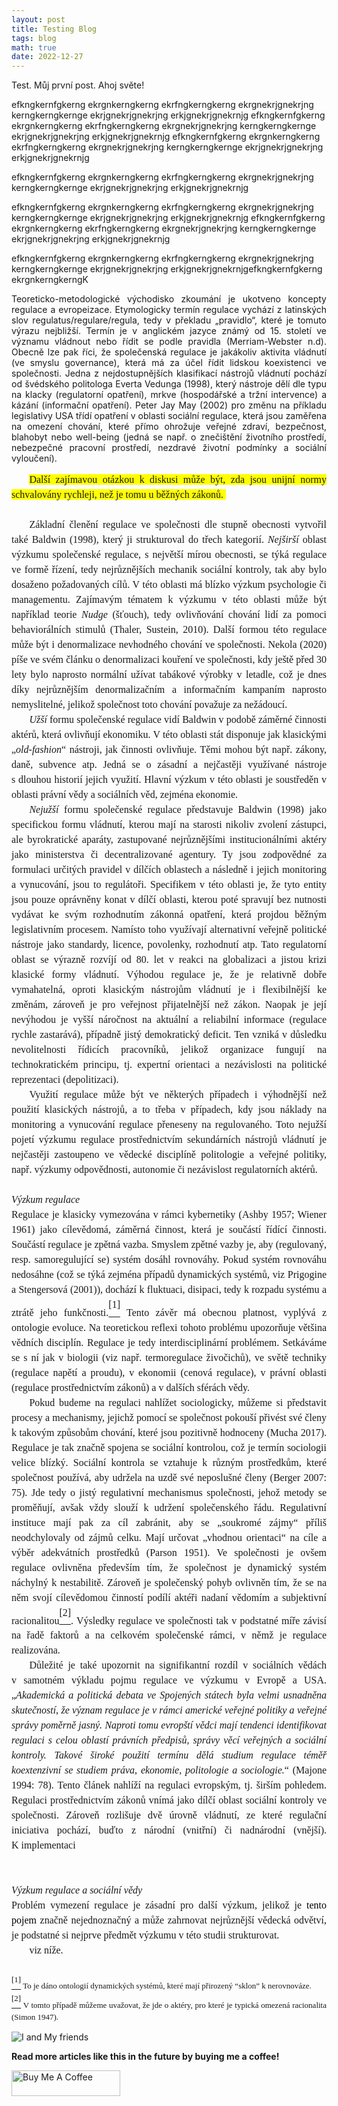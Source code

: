 ```yaml
---
layout: post
title: Testing Blog
tags: blog
math: true
date: 2022-12-27
---
```


Test. Můj první post. 
Ahoj světe!

efkngkernfgkerng ekrgnkerngkerng ekrfngkerngkerng ekrgnekrjgnekrjng kerngkerngkernge ekrjgnekrjgnekrjng erkjgnekrjgnekrnjg efkngkernfgkerng ekrgnkerngkerng ekrfngkerngkerng ekrgnekrjgnekrjng kerngkerngkernge ekrjgnekrjgnekrjng erkjgnekrjgnekrnjg 
efkngkernfgkerng ekrgnkerngkerng ekrfngkerngkerng ekrgnekrjgnekrjng kerngkerngkernge ekrjgnekrjgnekrjng erkjgnekrjgnekrnjg 

efkngkernfgkerng ekrgnkerngkerng ekrfngkerngkerng ekrgnekrjgnekrjng kerngkerngkernge ekrjgnekrjgnekrjng erkjgnekrjgnekrnjg 

efkngkernfgkerng ekrgnkerngkerng ekrfngkerngkerng ekrgnekrjgnekrjng kerngkerngkernge ekrjgnekrjgnekrjng erkjgnekrjgnekrnjg 
efkngkernfgkerng ekrgnkerngkerng ekrfngkerngkerng ekrgnekrjgnekrjng kerngkerngkernge ekrjgnekrjgnekrjng erkjgnekrjgnekrnjg 

efkngkernfgkerng ekrgnkerngkerng ekrfngkerngkerng ekrgnekrjgnekrjng kerngkerngkernge ekrjgnekrjgnekrjng erkjgnekrjgnekrnjgefkngkernfgkerng ekrgnkerngkerngK


<p align="justify">
Teoreticko-metodologické východisko zkoumání je ukotveno koncepty regulace a evropeizace. Etymologicky termín regulace vychází z latinských slov regulatus/regulare/regula, tedy v překladu „pravidlo“, které je tomuto výrazu nejbližší. Termín je v anglickém jazyce známý od 15. století ve významu vládnout nebo řídit se podle pravidla (Merriam-Webster n.d). Obecně lze pak říci, že společenská regulace je jakákoliv aktivita vládnutí (ve smyslu governance), která má za účel řídit lidskou koexistenci ve společnosti. 
Jedna z nejdostupnějších klasifikací nástrojů vládnutí pochází od švédského politologa Everta Vedunga (1998), který nástroje dělí dle typu na klacky (regulatorní opatření), mrkve (hospodářské a tržní intervence) a kázání (informační opatření).  Peter Jay May (2002) pro změnu na příkladu legislativy USA třídí opatření v oblasti sociální regulace, která jsou zaměřena na omezení chování, které přímo ohrožuje veřejné zdraví, bezpečnost, blahobyt nebo well-being (jedná se např. o znečištění životního prostředí, nebezpečné pracovní prostředí, nezdravé životní podmínky a sociální vyloučení). 
</p>


<p style='margin:0cm;line-height:150%;font-size:16px;font-family:"Times New Roman",serif;text-align:justify;text-indent:21.3pt;'><span style="background:yellow;">Dal&scaron;&iacute; zaj&iacute;mavou ot&aacute;zkou k diskusi může b&yacute;t, zda jsou unijn&iacute; normy schvalov&aacute;ny rychleji, než je tomu u běžn&yacute;ch z&aacute;konů.&nbsp;</span></p>
<p style='margin:0cm;line-height:150%;font-size:16px;font-family:"Times New Roman",serif;text-align:justify;'><em>&nbsp;</em></p>
<p style='margin:0cm;line-height:150%;font-size:16px;font-family:"Times New Roman",serif;text-align:justify;text-indent:21.3pt;'>Z&aacute;kladn&iacute; členěn&iacute; regulace ve společnosti dle stupně obecnosti vytvořil tak&eacute; Baldwin (1998), kter&yacute; ji strukturoval do třech kategori&iacute;. <em>Nej&scaron;ir&scaron;&iacute;</em> oblast v&yacute;zkumu společensk&eacute; regulace, s největ&scaron;&iacute; m&iacute;rou obecnosti, se t&yacute;k&aacute; regulace ve formě ř&iacute;zen&iacute;, tedy nejrůzněj&scaron;&iacute;ch mechanik soci&aacute;ln&iacute; kontroly, tak aby bylo dosaženo požadovan&yacute;ch c&iacute;lů. V t&eacute;to oblasti m&aacute; bl&iacute;zko v&yacute;zkum psychologie či managementu. Zaj&iacute;mav&yacute;m t&eacute;matem k v&yacute;zkumu v t&eacute;to oblasti může b&yacute;t např&iacute;klad teorie <em>Nudge</em> (&scaron;ťouch), tedy ovlivňov&aacute;n&iacute; chov&aacute;n&iacute; lid&iacute; za pomoci behavior&aacute;ln&iacute;ch stimulů (Thaler, Sustein, 2010). Dal&scaron;&iacute; formou t&eacute;to regulace může b&yacute;t i denormalizace nevhodn&eacute;ho chov&aacute;n&iacute; ve společnosti. Nekola (2020) p&iacute;&scaron;e ve sv&eacute;m čl&aacute;nku o denormalizaci kouřen&iacute; ve společnosti, kdy je&scaron;tě před 30 lety bylo naprosto norm&aacute;ln&iacute; už&iacute;vat tab&aacute;kov&eacute; v&yacute;robky v letadle, což je dnes d&iacute;ky nejrůzněj&scaron;&iacute;m denormalizačn&iacute;m a informačn&iacute;m kampan&iacute;m naprosto nemysliteln&eacute;, jelikož společnost toto chov&aacute;n&iacute; považuje za než&aacute;douc&iacute;.</p>
<p style='margin:0cm;line-height:150%;font-size:16px;font-family:"Times New Roman",serif;text-align:justify;text-indent:21.3pt;'><em>Už&scaron;&iacute;</em> formu společensk&eacute; regulace vid&iacute; Baldwin v podobě z&aacute;měrn&eacute; činnosti akt&eacute;rů, kter&aacute; ovlivňuj&iacute; ekonomiku. V t&eacute;to oblasti st&aacute;t disponuje jak klasick&yacute;mi &bdquo;<em>old-fashion</em>&ldquo; n&aacute;stroji, jak činnosti ovlivňuje. Těmi mohou b&yacute;t např. z&aacute;kony, daně, subvence atp. Jedn&aacute; se o z&aacute;sadn&iacute; a nejčastěji využ&iacute;van&eacute; n&aacute;stroje s&nbsp;dlouhou histori&iacute; jejich využit&iacute;. Hlavn&iacute; v&yacute;zkum v t&eacute;to oblasti je soustředěn v oblasti pr&aacute;vn&iacute; vědy a soci&aacute;ln&iacute;ch věd, zejm&eacute;na ekonomie.</p>
<p style='margin:0cm;line-height:150%;font-size:16px;font-family:"Times New Roman",serif;text-align:justify;text-indent:21.3pt;'><em>Nejuž&scaron;&iacute;</em> formu společensk&eacute; regulace představuje Baldwin (1998) jako specifickou formu vl&aacute;dnut&iacute;, kterou maj&iacute; na starosti nikoliv zvolen&iacute; z&aacute;stupci, ale byrokratick&eacute; apar&aacute;ty, zastupovan&eacute; nejrůzněj&scaron;&iacute;mi institucion&aacute;ln&iacute;mi akt&eacute;ry jako ministerstva či decentralizovan&eacute; agentury. Ty jsou zodpovědn&eacute; za formulaci určit&yacute;ch pravidel v d&iacute;lč&iacute;ch oblastech a n&aacute;sledně i jejich monitoring a vynucov&aacute;n&iacute;, jsou to regul&aacute;toři. Specifikem v t&eacute;to oblasti je, že tyto entity jsou pouze opr&aacute;vněny konat v d&iacute;lč&iacute; oblasti, kterou pot&eacute; spravuj&iacute; bez nutnosti vyd&aacute;vat ke sv&yacute;m rozhodnut&iacute;m z&aacute;konn&aacute; opatřen&iacute;, kter&aacute; projdou běžn&yacute;m legislativn&iacute;m procesem. Nam&iacute;sto toho využ&iacute;vaj&iacute; alternativn&iacute; veřejně politick&eacute; n&aacute;stroje jako standardy, licence, povolenky, rozhodnut&iacute; atp. Tato regulatorn&iacute; oblast se v&yacute;razně rozv&iacute;j&iacute; od 80. let v reakci na globalizaci a jistou krizi klasick&eacute; formy vl&aacute;dnut&iacute;. V&yacute;hodou regulace je, že je relativně dobře vymahateln&aacute;, oproti klasick&yacute;m n&aacute;strojům vl&aacute;dnut&iacute; je i flexibilněj&scaron;&iacute; ke změn&aacute;m, z&aacute;roveň je pro veřejnost přijatelněj&scaron;&iacute; než z&aacute;kon. Naopak je jej&iacute; nev&yacute;hodou je vy&scaron;&scaron;&iacute; n&aacute;ročnost na aktu&aacute;ln&iacute; a reliabiln&iacute; informace (regulace rychle zastar&aacute;v&aacute;), př&iacute;padně jist&yacute; demokratick&yacute; deficit. Ten vznik&aacute; v důsledku nevolitelnosti ř&iacute;dic&iacute;ch pracovn&iacute;ků, jelikož organizace funguj&iacute; na technokratick&eacute;m principu, tj. expertn&iacute; orientaci a nez&aacute;vislosti na politick&eacute; reprezentaci (depolitizaci).</p>
<p style='margin:0cm;line-height:150%;font-size:16px;font-family:"Times New Roman",serif;text-align:justify;text-indent:21.3pt;'>Využit&iacute; regulace může b&yacute;t ve někter&yacute;ch př&iacute;padech i v&yacute;hodněj&scaron;&iacute; než použit&iacute; klasick&yacute;ch n&aacute;strojů, a to třeba v&nbsp;př&iacute;padech, kdy jsou n&aacute;klady na monitoring a vynucov&aacute;n&iacute; regulace přeneseny na regulovan&eacute;ho. Toto nejuž&scaron;&iacute; pojet&iacute; v&yacute;zkumu regulace prostřednictv&iacute;m sekund&aacute;rn&iacute;ch n&aacute;strojů vl&aacute;dnut&iacute; je nejčastěji zastoupeno ve vědeck&eacute; discipl&iacute;ně politologie a veřejn&eacute; politiky, např. v&yacute;zkumy odpovědnosti, autonomie či nez&aacute;vislost regulatorn&iacute;ch akt&eacute;rů.</p>
<p style='margin:0cm;line-height:150%;font-size:16px;font-family:"Times New Roman",serif;text-align:justify;'>&nbsp;</p>
<p style='margin:0cm;line-height:150%;font-size:16px;font-family:"Times New Roman",serif;text-align:justify;'><em>V&yacute;zkum regulace</em></p>
<p style='margin:0cm;line-height:150%;font-size:16px;font-family:"Times New Roman",serif;text-align:justify;'>Regulace je klasicky vymezov&aacute;na v r&aacute;mci kybernetiky (Ashby 1957; Wiener 1961) jako c&iacute;levědom&aacute;, z&aacute;měrn&aacute; činnost, kter&aacute; je souč&aacute;st&iacute; ř&iacute;d&iacute;c&iacute; činnosti. Souč&aacute;st&iacute; regulace je zpětn&aacute; vazba. Smyslem zpětn&eacute; vazby je, aby (regulovan&yacute;, resp. samoreguluj&iacute;c&iacute; se) syst&eacute;m dos&aacute;hl rovnov&aacute;hy. Pokud syst&eacute;m rovnov&aacute;hu nedos&aacute;hne (což se t&yacute;k&aacute; zejm&eacute;na př&iacute;padů dynamick&yacute;ch syst&eacute;mů, viz Prigogine a Stengersov&aacute; (2001)), doch&aacute;z&iacute; k fluktuaci, disipaci, tedy k rozpadu syst&eacute;mu a ztr&aacute;tě jeho funkčnosti.<a href="#_ftn1" name="_ftnref1" title=""><span style="vertical-align:super;"><span style="vertical-align:super;"><span style='font-size:16px;line-height:150%;font-family:"Times New Roman",serif;'>[1]</span></span></span></a> Tento z&aacute;věr m&aacute; obecnou platnost, vypl&yacute;v&aacute; z ontologie evoluce. Na teoretickou reflexi tohoto probl&eacute;mu upozorňuje vět&scaron;ina vědn&iacute;ch discipl&iacute;n. Regulace je tedy interdisciplin&aacute;rn&iacute; probl&eacute;mem. Setk&aacute;v&aacute;me se s n&iacute; jak v biologii (viz např. termoregulace živočichů), ve světě techniky (regulace napět&iacute; a proudu), v ekonomii (cenov&aacute; regulace), v pr&aacute;vn&iacute; oblasti (regulace prostřednictv&iacute;m z&aacute;konů) a v dal&scaron;&iacute;ch sf&eacute;r&aacute;ch vědy.</p>
<p style='margin:0cm;line-height:150%;font-size:16px;font-family:"Times New Roman",serif;text-align:justify;text-indent:21.3pt;'>Pokud budeme na regulaci nahl&iacute;žet sociologicky, můžeme si představit procesy a mechanismy, jejichž pomoc&iacute; se společnost pokou&scaron;&iacute; přiv&eacute;st sv&eacute; členy k takov&yacute;m způsobům chov&aacute;n&iacute;, kter&eacute; jsou pozitivně hodnoceny (Mucha 2017). Regulace je tak značně spojena se soci&aacute;ln&iacute; kontrolou, což je term&iacute;n sociologii velice bl&iacute;zk&yacute;. Soci&aacute;ln&iacute; kontrola se vztahuje k&nbsp;různ&yacute;m prostředkům, kter&eacute; společnost použ&iacute;v&aacute;, aby udržela na uzdě sv&eacute; neposlu&scaron;n&eacute; členy (Berger 2007: 75). Jde tedy o jist&yacute; regulativn&iacute; mechanismus společnosti, jehož metody se proměňuj&iacute;, av&scaron;ak vždy slouž&iacute; k udržen&iacute; společensk&eacute;ho ř&aacute;du. Regulativn&iacute; instituce maj&iacute; pak za c&iacute;l zabr&aacute;nit, aby se &bdquo;soukrom&eacute; z&aacute;jmy&ldquo; př&iacute;li&scaron; neodchylovaly od z&aacute;jmů celku. Maj&iacute; určovat &bdquo;vhodnou orientaci&ldquo; na c&iacute;le a v&yacute;běr adekv&aacute;tn&iacute;ch prostředků (Parson 1951). Ve společnosti je ov&scaron;em regulace ovlivněna předev&scaron;&iacute;m t&iacute;m, že společnost je dynamick&yacute; syst&eacute;m n&aacute;chyln&yacute; k nestabilitě. Z&aacute;roveň je společensk&yacute; pohyb ovlivněn t&iacute;m, že se na něm svoj&iacute; c&iacute;levědomou činnost&iacute; pod&iacute;l&iacute; akt&eacute;ři nadan&iacute; vědom&iacute;m a subjektivn&iacute; racionalitou<a href="#_ftn2" name="_ftnref2" title=""><span style="vertical-align:super;"><span style="vertical-align:super;"><span style='font-size:16px;line-height:150%;font-family:"Times New Roman",serif;'>[2]</span></span></span></a>. V&yacute;sledky regulace ve společnosti tak v podstatn&eacute; m&iacute;ře z&aacute;vis&iacute; na řadě faktorů a na celkov&eacute;m společensk&eacute; r&aacute;mci, v němž je regulace realizov&aacute;na. &nbsp;</p>
<p style='margin:0cm;line-height:150%;font-size:16px;font-family:"Times New Roman",serif;text-align:justify;text-indent:21.3pt;'>Důležit&eacute; je tak&eacute; upozornit na signifikantn&iacute; rozd&iacute;l v soci&aacute;ln&iacute;ch věd&aacute;ch v&nbsp;samotn&eacute;m v&yacute;kladu pojmu regulace ve v&yacute;zkumu v Evropě a USA. &bdquo;<em>Akademick&aacute; a politick&aacute; debata ve Spojen&yacute;ch st&aacute;tech byla velmi usnadněna skutečnost&iacute;, že v&yacute;znam regulace je v r&aacute;mci americk&eacute; veřejn&eacute; politiky a veřejn&eacute; spr&aacute;vy poměrně jasn&yacute;. Naproti tomu evrop&scaron;t&iacute; vědci maj&iacute; tendenci identifikovat regulaci s celou oblast&iacute; pr&aacute;vn&iacute;ch předpisů, spr&aacute;vy věc&iacute; veřejn&yacute;ch a soci&aacute;ln&iacute; kontroly. Takov&eacute; &scaron;irok&eacute; použit&iacute; term&iacute;nu děl&aacute; studium regulace t&eacute;měř koextenzivn&iacute; se studiem pr&aacute;va, ekonomie, politologie a sociologie.</em>&ldquo; (Majone 1994: 78). Tento čl&aacute;nek nahl&iacute;ž&iacute; na regulaci evropsk&yacute;m, tj. &scaron;ir&scaron;&iacute;m pohledem. Regulaci prostřednictv&iacute;m z&aacute;konů vn&iacute;m&aacute; jako d&iacute;lč&iacute; oblast soci&aacute;ln&iacute; kontroly ve společnosti. Z&aacute;roveň rozli&scaron;uje dvě &uacute;rovně vl&aacute;dnut&iacute;, ze kter&eacute; regulačn&iacute; iniciativa poch&aacute;z&iacute;, buďto z&nbsp;n&aacute;rodn&iacute; (vnitřn&iacute;) či nadn&aacute;rodn&iacute; (vněj&scaron;&iacute;). K&nbsp;implementaci</p>
<p style='margin:0cm;line-height:150%;font-size:16px;font-family:"Times New Roman",serif;text-align:justify;'><em>&nbsp;</em></p>
<p style='margin:0cm;line-height:150%;font-size:16px;font-family:"Times New Roman",serif;text-align:justify;'><em>&nbsp;</em></p>
<p style='margin:0cm;line-height:150%;font-size:16px;font-family:"Times New Roman",serif;text-align:justify;'><em>V&yacute;zkum regulace a soci&aacute;ln&iacute; vědy</em></p>
<p style='margin:0cm;line-height:150%;font-size:16px;font-family:"Times New Roman",serif;text-align:justify;'>Probl&eacute;m vymezen&iacute; regulace je z&aacute;sadn&iacute; pro dal&scaron;&iacute; v&yacute;zkum, jelikož je <span style="color:black;">tento pojem</span><span style="color:red;">&nbsp;</span>značně nejednoznačn&yacute; a může zahrnovat nejrůzněj&scaron;&iacute; vědeck&aacute; odvětv&iacute;, je podstatn&eacute; si nejprve předmět v&yacute;zkumu v&nbsp;t&eacute;to studii strukturovat.</p>
<p style='margin:0cm;line-height:150%;font-size:16px;font-family:"Times New Roman",serif;text-align:justify;text-indent:21.3pt;'>viz n&iacute;že.</p>
<div style='margin:0cm;line-height:150%;font-size:16px;font-family:"Times New Roman",serif;'><br>
    <div id="ftn1" style='margin:0cm;line-height:150%;font-size:16px;font-family:"Times New Roman",serif;'>
        <p style='margin:0cm;line-height:150%;font-size:13px;font-family:"Times New Roman",serif;text-align:justify;'><a href="#_ftnref1" name="_ftn1" title=""><span style="vertical-align:super;"><span style="vertical-align:super;"><span style='font-size:13px;line-height:150%;font-family:"Times New Roman",serif;'>[1]</span></span></span></a> To je d&aacute;no ontologi&iacute; dynamick&yacute;ch syst&eacute;mů, kter&eacute; maj&iacute; přirozen&yacute; &ldquo;sklon&rdquo; k nerovnov&aacute;ze. &nbsp;</p>
    </div>
    <div id="ftn2" style='margin:0cm;line-height:150%;font-size:16px;font-family:"Times New Roman",serif;'>
        <p style='margin:0cm;line-height:150%;font-size:13px;font-family:"Times New Roman",serif;text-align:justify;'><a href="#_ftnref2" name="_ftn2" title=""><span style="vertical-align:super;"><span style="vertical-align:super;"><span style='font-size:13px;line-height:150%;font-family:"Times New Roman",serif;'>[2]</span></span></span></a> V tomto př&iacute;padě můžeme uvažovat, že jde o akt&eacute;ry, pro kter&eacute; je typick&aacute; omezen&aacute; racionalita (Simon 1947).</p>
    </div>
</div>


![I and My friends]({{site.baseurl}}/avatar.jpg)




<b>Read more articles like this in the future by buying me a coffee!</b>

<a href="https://www.buymeacoffee.com/roniemartinez" target="_blank"><img src="https://cdn.buymeacoffee.com/buttons/default-orange.png" alt="Buy Me A Coffee" height="41" width="174"></a>
